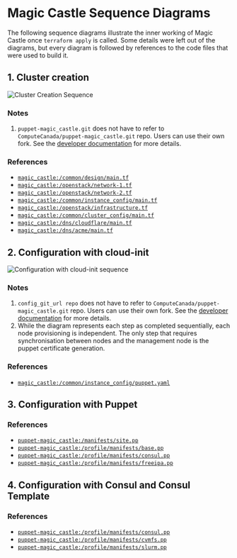 # Magic Castle Sequence Diagrams

The following sequence diagrams illustrate the inner working of Magic Castle
once `terraform apply` is called. Some details were left out of the diagrams,
but every diagram is followed by references to the code files that were used
to build it.

## 1. Cluster creation

![Cluster Creation Sequence](./diagrams/cluster_creation_sequence.svg)

### Notes

1. `puppet-magic_castle.git` does not have to refer to `ComputeCanada/puppet-magic_castle.git` repo.
Users can use their own fork. See the [developer documentation](/docs/developers.md) for more details.

### References

- [`magic_castle:/common/design/main.tf`](/common/design/main.tf)
- [`magic_castle:/openstack/network-1.tf`](/openstack/network-1.tf)
- [`magic_castle:/openstack/network-2.tf`](/openstack/network-2.tf)
- [`magic_castle:/common/instance_config/main.tf`](/common/instance_config/main.tf)
- [`magic_castle:/openstack/infrastructure.tf`](/openstack/infrastructure.tf)
- [`magic_castle:/common/cluster_config/main.tf`](/common/cluster_config/main.tf)
- [`magic_castle:/dns/cloudflare/main.tf`](/dns/cloudflare/main.tf)
- [`magic_castle:/dns/acme/main.tf`](/dns/acme/main.tf)

## 2. Configuration with cloud-init

![Configuration with cloud-init sequence](./diagrams/cluster_configuration_cloud-init_sequence.svg)

### Notes

1. `config_git_url repo` does not have to refer to `ComputeCanada/puppet-magic_castle.git` repo.
Users can use their own fork. See the [developer documentation](/docs/developers.md) for more details.
2. While the diagram represents each step as completed sequentially, each node provisioning
is independent. The only step that requires synchronisation between nodes and the management node
is the puppet certificate generation.

### References

- [`magic_castle:/common/instance_config/puppet.yaml`](/common/instance_config/puppet.yaml)


## 3. Configuration with Puppet

<!-- ![Provisioning with Puppet](./diagrams/cluster_provisioning_puppet_sequence.svg) -->

### References

- [`puppet-magic_castle:/manifests/site.pp`](https://github.com/ComputeCanada/puppet-magic_castle/blob/main/manifests/site.pp)
- [`puppet-magic_castle:/profile/manifests/base.pp`](https://github.com/ComputeCanada/puppet-magic_castle/blob/main/site/profile/manifests/base.pp)
- [`puppet-magic_castle:/profile/manifests/consul.pp`](https://github.com/ComputeCanada/puppet-magic_castle/blob/main/site/profile/manifests/consul.pp)
- [`puppet-magic_castle:/profile/manifests/freeipa.pp`](https://github.com/ComputeCanada/puppet-magic_castle/blob/main/site/profile/manifests/freeipa.pp)

## 4. Configuration with Consul and Consul Template

<!-- ![Provisioning with Consul](./diagrams/cluster_provisioning_consul_sequence.svg) -->

### References

- [`puppet-magic_castle:/profile/manifests/consul.pp`](https://github.com/ComputeCanada/puppet-magic_castle/blob/main/site/profile/manifests/consul.pp)
- [`puppet-magic_castle:/profile/manifests/cvmfs.pp`](https://github.com/ComputeCanada/puppet-magic_castle/blob/main/site/profile/manifests/cvmfs.pp)
- [`puppet-magic_castle:/profile/manifests/slurm.pp`](https://github.com/ComputeCanada/puppet-magic_castle/blob/main/site/profile/manifests/slurm.pp)
